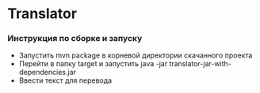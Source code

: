 # Translator

### Инструкция по сборке и запуску
* Запустить mvn package в корневой директории скачанного проекта
* Перейти в папку target и запустить java -jar translator-jar-with-dependencies.jar
* Ввести текст для перевода
